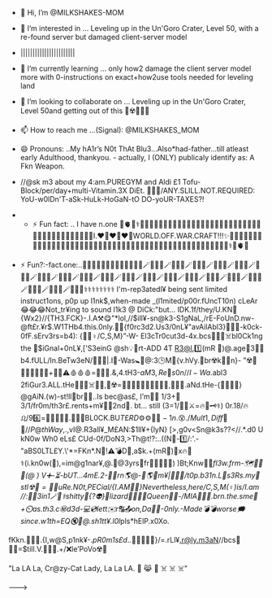 - 👋 Hi, I’m @MILKSHAKES-MOM
- 👀 I’m interested in ... Leveling up in the Un'Goro Crater, Level 50, with a re-found server but damaged client-server model
- |||||||||||||||||||||||
- 🌱 I’m currently learning ... only how2 damage the client server model more with 0-instructions on exact+how2use tools needed for leveling land
- 💞️ I’m looking to collaborate on ... Leveling up in the Un'Goro Crater, Level 50and getting out of this 🏥☢️💊💩🚫
- 📫 How to reach me ...(Signal): @MILKSHAKES_MOM
- 😄 Pronouns: ..My hA1r’s N0t ThAt Blu3...Also*had-father...till atleast early Adulthood, thankyou.       - actually, I (ONLY) publicaly identify as: A Fkn Weapon. 
-  //@sk m3 about my 4:am.PUREGYM and Aldi £1 Tofu-Block/per/day+multi-Vitamin.3X DiEt. 🧠🤹🚫/ANY.SLILL.NOT.REQUIRED: YoU-w0lDn'T-aSk-HuLk-HoGaN-tO DO-yoUR-TAXES?!
-  - ⚡ Fun fact: .. I have  n.one
🏧🫀🚾⚕️🧿💸💖💸💖💸💖💸💖💸💖💸💖💸💖💸💖💸💖💸💖💸💖💸💖💸💖💸💖💸💖💸💖💸💖💸💖🐉✨I.❤️‍🔥❤️‍🔥❤️‍🔥WORLD.OFF.WAR.CRAFT!!!✨🐉💸💖💸💖💸💖💸💖💖💸💖💸💖💸💖💸💖💸💖💸💖💸💖💸💖💸💖💸💖💸💖💸💖💸💖💸💖💸💖💸💖💸💖💸💖💸💖🧿⚕️🏧🫀🚾

- ⚡ Fun?:-fact.one:..🔑🔑🔑🔑🔑🔑🔑🔑🔑🔑🐍🦁🐍🪄🐍🦁🐍🪄🐍🦁🐍🪄🐍🦁🐍🪄🐍🦁🐍🪄🐍🦁🐍🪄🐍🦁🐍🪄🐍🦁🐍🪄🐍🦁🐍🪄🐍🦁🐍🪄🐍🦁🐍🪄🐍🦁🐍🪄🐍🦁🐍🪄🐍🦁🐍🪄🐍🦁🐍🪄🐍🦁🐍🪄🐍🦁🐍🪄🐍🦁🐍🪄🐍🦁🐍🪄🐍🦁🐍🪄🐍🦁🐍⚕️⚕️⚕️⚕️⚕️⚕️⚕️⚕️️
I'm-rep3atedl¥ being sent limited instruct1ons, p0p up l1nk$,when-made _(l1mited/p00r.fUncT10n) cLeAr😂😂😂Not_tr¥ing to sound l1k3 @ DiCk:"but...
IDK.1f/they/U.KN🧠{Wx2}//{TH3.FCK}-.I.A⚒️😋"*lol,//$ill¥-sn@k3-S1gNaL,/rE-FoUnD.nw-@ft£r.¥r$.W1THb4.this.0nly.🤼‍♂️{f0rc3d2.Us3/0nL¥"avAilAbl3}⛓️‍💥💔-k0ck-0fF.sErv3rs=b4):
{🧜‍♀️♀️/C,S,M}”-W- El3cTr0cut3d-4x.bcs🧟‍♀️💸☠️bl0Ck1ng the 🚾$iGnal+0nL¥,['S3einG @sh💡🤏rt-ADD 4T R3@l.1️⃣(mR 🦇)@.age🎂3🐦‍🔥 b4.fULL/In.BeTw3eN/💉💉💉|.I🧿-Was🚼👼@:3🕒M🌅{v.hVy.🧠br☢️k⛓️‍💥n}-
”☢️💉👨‍🍼💉🏥🤱💉+🥂🍷⚠️🩸🩸🩸=🐣🥴😿.&,4.tH3-$aM3, Re🔺s0n// I-Wa$.abl3 2fiGur3.ALL.tHe💸🏥💉☠️⛓️‍💥,💊☢️=⛓️‍💥⛓️‍💥⛓️‍💥⛓️‍💥⛓️‍💥,🧟‍♀️🫨.aNd.tHe-{🚾🌊📍🧿} @gAiN.(w)-st!ll🧠br⛓️‍💥..Is bec@as£,
I’m👨‍🍼 1/3+🤱3/1/fr0m/th3r£.rents+m¥👨‍🍼2nd👰. bt… still (3=1/🐍🐍⚔️=🔥🐆🗝️⚕️) 0r.18/🔥♌/96️⃣=🔻🥉🦁🐯😺.🧠🧠🧠BL0CK.BU$T£RD⚙️⚙️🧊🧊-1n.😵./Mult1,Diff🧠🧠//P@thWay$,.,vI@.R3all¥_M£AN:$1ll¥+{lyN}
[>,g0v<Sn@k3s??<//.*.d0 U kN0w Wh0 eLs£ CUd-0f/DoN3,>Th@t⁉️:..((N🚫-1️⃣/:'.-"aBS0LTL£Y.\'*=FKn*.N🔞!⚠️💣D🚫,a$k.+(mR🦇)📌x🔥🐆⚕️(i.kn0w(🦇),=im@g1nar¥,@.🎂@3yrs👫fr🫱🏽‍🫲🏻🚸)
)Bt;Knw🦸‍♂️*fl3w.frm-🗺️🛶🔀🌊(@ ) V➕-⏳-bUT…4mE.2-🐣👶rn🌎@-🥷🌎🏴󠁧󠁢󠁥󠁮󠁧󠁿m¥|🫠🫠🫠/$t0p.b31n.L🦐s3Rs.my🧠stl☢🤒=⛓️‍💥uRe.N0t,$PECial/{I.AM💩💩}Never*the*less,here/C,S,M(♀️)is/I.am
//:🔺🥉3in1🪄🔑⚕️shitty🤏{?👽}🦎lizard👑♌🐍💫Queen🧝‍♀️-/MIA🧩⛓️‍💥.brn.the.sme📅 +⏲️as.th3.c㊙️d3d-💻💿lett✉️r🔠📤on,Da🐅🚢-0nly.-Made💣💣worse🗯️since.w1th=EQ🔇🤬@.sh1tt¥.l0l*pls*hElP.x0Xo.

fKkn.🚽🤡📡.{I,w@S,p1nk¥-.*pR0m1s£d*..🥳🍕🍕🍕🪩}/=.rLl¥.r@ly.m3aN//bcs🔻🧜‍♀️=$till.V.🤒🤕😭.+/❌le’PoVo☢️🙈

"La LA La, Cr@zy-Cat Lady, La La LA. 🐾 😹 🐾 ☠️ ☠️ ☠️"

--->
